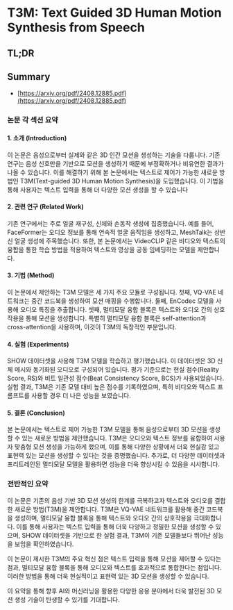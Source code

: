 # T3M: Text Guided 3D Human Motion Synthesis from Speech
## TL;DR
## Summary
- [https://arxiv.org/pdf/2408.12885.pdf](https://arxiv.org/pdf/2408.12885.pdf)

### 논문 각 섹션 요약

#### 1. 소개 (Introduction)
이 논문은 음성으로부터 실제와 같은 3D 인간 모션을 생성하는 기술을 다룹니다. 기존 연구는 음성 신호만을 기반으로 모션을 생성하기 때문에 부정확하거나 비유연한 결과가 나올 수 있습니다. 이를 해결하기 위해 본 논문에서는 텍스트로 제어가 가능한 새로운 방법인 T3M(Text-guided 3D Human Motion Synthesis)을 도입했습니다. 이 기법을 통해 사용자는 텍스트 입력을 통해 더 다양한 모션 생성을 할 수 있습니다

#### 2. 관련 연구 (Related Work)
기존 연구에서는 주로 얼굴 재구성, 신체와 손동작 생성에 집중했습니다. 예를 들어, FaceFormer는 오디오 정보를 통해 연속적 얼굴 움직임을 생성하고, MeshTalk는 상반신 얼굴 생성에 주목했습니다. 또한, 본 논문에서는 VideoCLIP 같은 비디오와 텍스트의 융합을 통한 학습 방법을 적용하여 텍스트와 영상을 공동 임베딩하는 모델을 제안합니다.

#### 3. 기법 (Method)
이 논문에서 제안하는 T3M 모델은 세 가지 주요 모듈로 구성됩니다. 첫째, VQ-VAE 네트워크는 중간 코드북을 생성하여 모션 매핑을 수행합니다. 둘째, EnCodec 모델을 사용해 오디오 특징을 추출합니다. 셋째, 멀티모달 융합 블록은 텍스트와 오디오 간의 상호작용을 통해 모션을 생성합니다. 특별히 멀티모달 융합 블록은 self-attention과 cross-attention을 사용하며, 이것이 T3M의 독창적인 부분입니다.

#### 4. 실험 (Experiments)
SHOW 데이터셋을 사용해 T3M 모델을 학습하고 평가했습니다. 이 데이터셋은 3D 신체 메시와 동기화된 오디오로 구성되어 있습니다. 평가 기준으로는 현실 점수(Reality Score, RS)와 비트 일관성 점수(Beat Consistency Score, BCS)가 사용되었습니다. 실험 결과, T3M은 기존 모델 대비 높은 점수를 기록하였으며, 특히 비디오와 텍스트 프롬프트를 사용할 경우 더 나은 성능을 보였습니다.

#### 5. 결론 (Conclusion)
본 논문에서는 텍스트로 제어 가능한 T3M 모델을 통해 음성으로부터 3D 모션을 생성할 수 있는 새로운 방법을 제안했습니다. T3M은 오디오와 텍스트 정보를 융합하여 사용자 맞춤형 모션 생성을 가능하게 했으며, 이를 통해 다양한 상황에서 더욱 현실감 있고 표현력 있는 모션을 생성할 수 있다는 것을 증명했습니다. 추가로, 더 다양한 데이터셋과 프리트레인된 멀티모달 모델을 활용하면 성능을 더욱 향상시킬 수 있음을 시사합니다.

### 전반적인 요약
이 논문은 기존의 음성 기반 3D 모션 생성의 한계를 극복하고자 텍스트와 오디오를 결합한 새로운 방법(T3M)을 제안합니다. T3M은 VQ-VAE 네트워크를 활용해 중간 코드북을 생성하며, 멀티모달 융합 블록을 통해 텍스트와 오디오 간의 상호작용을 극대화합니다. 이를 통해 사용자는 텍스트 입력을 통해 더욱 다양하고 정밀한 모션을 생성할 수 있으며, SHOW 데이터셋을 기반으로 한 실험 결과, T3M이 기존 모델들보다 뛰어난 성능을 보임을 확인하였습니다. 

이 논문이 제시한 T3M의 주요 혁신 점은 텍스트 입력을 통해 모션을 제어할 수 있다는 점과, 멀티모달 융합 블록을 통해 오디오와 텍스트를 효과적으로 통합한다는 점입니다. 이러한 방법을 통해 더욱 현실적이고 표현력 있는 3D 모션을 생성할 수 있습니다. 

이 요약을 통해 향후 AI와 머신러닝을 활용한 다양한 응용 분야에서 더욱 발전된 3D 모션 생성 기술이 탄생할 수 있기를 기대합니다.